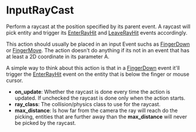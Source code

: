# InputRayCast

Perform a raycast at the position specified by its parent event. A
raycast will pick entity and trigger its
[EnterRayHit](Event/EnterRayHit) and [LeaveRayHit](Event/LeaveRayHit)
events accordingly.

This action should usually be placed in an input Event suchs as
[FingerDown](Event/FingerDown) or [FingerMove](Event/FingerMove). The
action doesn't do anything if its not in an event that has at least a 2D
coordinate in its parameter A.

A simple way to think about this action is that in a
[FingerDown](Event/FingerDown) event it'll trigger the
[EnterRayHit](Event/EnterRayHit) event on the entity that is below the
finger or mouse cursor.

-   **on\_update**: Whether the raycast is done every time the action is
    updated. If unchecked the raycast is done only when the action
    starts.
-   **ray\_class**: The collision/physics class to use for the raycast.
-   **max\_distance**: Is how far from the camera the ray will reach do
    the picking, entities that are further away than the
    **max\_distance** will never be picked by the raycast.

